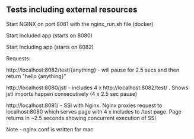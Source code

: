 ## Tests including external resources

Start NGINX on port 8081 with the nginx_run.sh file (docker)

Start Included app (starts on 8080)

Start Including app (starts on 8082)

Requests:

http://localhost:8082/test/{anything} - will pause for 2.5 secs and then return "hello {anything}"

http://localhost:8080/jstl - includes 4 x http://localhost:8082/test/ . Shows jstl imports happen consecutively (4 x 2.5 sec pause)

http://localhost:8081/ - SSI with Nginx. Nginx proxies request to localhost:8080 which serves page with 4 x includes to /test page. 
Page returns in ~2.5 seconds showing concurrent execution of SSI


Note - nginx.conf is written for mac
